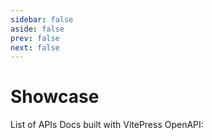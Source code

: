 ```yaml
---
sidebar: false
aside: false
prev: false
next: false
---
```


<script setup>
import ShowcaseList from '../.vitepress/theme/components/showcase/ShowcaseList.vue'
</script>

# Showcase

List of APIs Docs built with VitePress OpenAPI:

<ShowcaseList />
